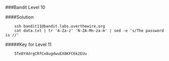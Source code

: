 ###Bandit Level 10

####Solution
```
	ssh bandit11@bandit.labs.overthewire.org
	cat data.txt | tr 'A-Za-z' 'N-ZA-Mn-za-m' | sed -e 's/The password is //'
```


#####Key for Level 11
```
	5Te8Y4drgCRfCx8ugdwuEX8KFC6k2EUu
```
